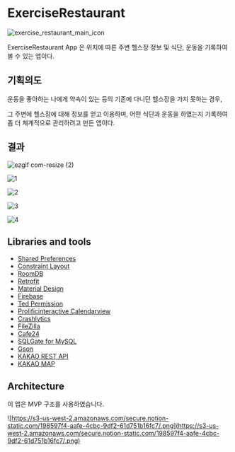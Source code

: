 # **ExerciseRestaurant**

![exercise_restaurant_main_icon](https://user-images.githubusercontent.com/54328309/80931858-76ee7900-8df7-11ea-900a-e5a0f8fd6988.PNG)


ExerciseRestaurant App 은 위치에 따른 주변 헬스장 정보 및 식단, 운동을 기록하여 볼 수 있는 앱이다. 

## 기획의도

운동을 좋아하는 나에게 약속이 있는 등의 기존에 다니던 헬스장을 가지 못하는 경우, 

그 주변에 헬스장에 대해 정보를 얻고 이용하며, 어떤 식단과 운동을 하였는지 기록하여 좀 더 체계적으로 관리하려고 만든 앱이다.

## 결과

![ezgif com-resize (2)](https://user-images.githubusercontent.com/54328309/80933419-a1900000-8dfe-11ea-97f6-e1accfcb076f.gif)

![1](https://user-images.githubusercontent.com/54328309/80931924-e06e8780-8df7-11ea-9e4c-73382ef71e1e.gif)

![2](https://user-images.githubusercontent.com/54328309/80932278-ccc42080-8df9-11ea-983c-9378e11385fd.gif)

![3](https://user-images.githubusercontent.com/54328309/80931940-f4b28480-8df7-11ea-8fbd-8af8f7932410.gif)

![4](https://user-images.githubusercontent.com/54328309/80931950-0300a080-8df8-11ea-98f4-fef93a3c431b.gif)

## Libraries and tools

- [Shared Preferences](https://developer.android.com/reference/kotlin/android/content/SharedPreferences?hl=en)
- [Constraint Layout](https://developer.android.com/reference/androidx/constraintlayout/widget/ConstraintLayout?hl=en)
- [RoomDB](https://developer.android.com/jetpack/androidx/releases/room)
- [Retrofit](https://square.github.io/retrofit/)
- [Material Design](https://material.io/develop/android/docs/getting-started/)
- [Firebase](https://firebase.google.com/docs/reference/android/com/google/firebase/package-summary?hl=ko)
- [Ted Permission](https://github.com/ParkSangGwon/TedPermission)
- [Prolificinteractive Calendarview](https://github.com/prolificinteractive/material-calendarview)
- [Crashlytics](https://firebase.google.com/docs/reference/android/com/google/firebase/crashlytics/FirebaseCrashlytics?hl=ko)
- [FileZilla](https://filezilla-project.org/)
- [Cafe24](https://www.cafe24.com/)
- [SQLGate for MySQL](https://www.sqlgate.com/)
- [Gson](https://github.com/google/gson/blob/master/UserGuide.md)
- [KAKAO REST API](https://developers.kakao.com/docs/latest/ko/local/dev-guide)
- [KAKAO MAP](https://apis.map.kakao.com/android/guide/)

## Architecture

이 앱은 MVP 구조를 사용하였습니다.

![https://s3-us-west-2.amazonaws.com/secure.notion-static.com/198597f4-aafe-4cbc-9df2-61d751b16fc7/.png](https://s3-us-west-2.amazonaws.com/secure.notion-static.com/198597f4-aafe-4cbc-9df2-61d751b16fc7/.png)
